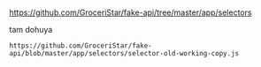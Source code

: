 ####

https://github.com/GroceriStar/fake-api/tree/master/app/selectors

tam dohuya
```
https://github.com/GroceriStar/fake-api/blob/master/app/selectors/selector-old-working-copy.js
```
